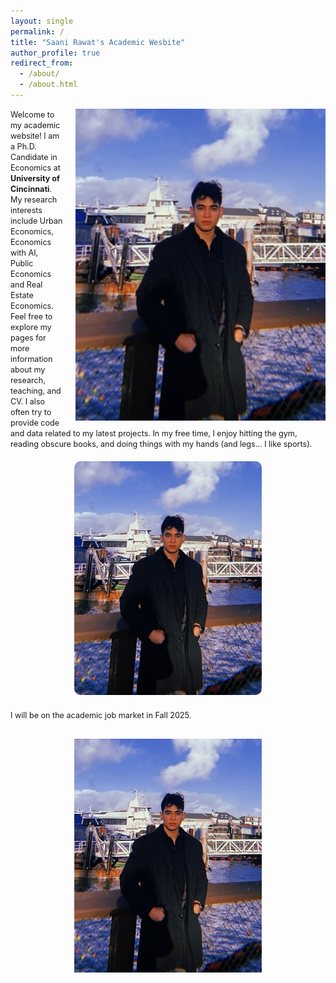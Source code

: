 ```yaml
---
layout: single
permalink: /
title: "Saani Rawat's Academic Wesbite"
author_profile: true
redirect_from: 
  - /about/
  - /about.html
---
```


<!-- ![Saani](/images/saani_rawat.png){: .align-right width="300px"} -->

<img src="/images/saani_rawat_resize.jpg" alt="Saani" style="float: right; width: 400px; margin-left: 20px;" /> 

<span style ="font-size:.9em;"> Welcome to my academic website! I am a Ph.D. Candidate in Economics at <strong>University of Cincinnati</strong>. My research interests include Urban Economics, Economics with AI, Public Economics and Real Estate Economics. Feel free to explore my pages for more information about my research, teaching, and CV. I also often try to provide code and data related to my latest projects. In my free time, I enjoy hitting the gym, reading obscure books, and doing things with my hands (and legs... I like sports).
</span>   

<!-- Centered image -->
<div style="text-align: center; margin: 20px 0;">
  <img src="/images/saani_rawat_resize.jpg" alt="Saani" style="max-width: 400px; border-radius: 10px;" />
</div>

<span style ="font-size:.9em;"> I will be on the academic job market in Fall 2025.  </span>   

<!-- Image at bottom -->
<div style="text-align: center; margin-top: 30px;">
  <img src="/images/saani_rawat_resize.jpg" alt="Saani" style="max-width: 400px;" />
</div>